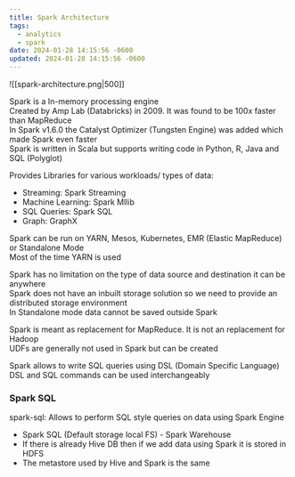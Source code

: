 ```yaml
---
title: Spark Architecture
tags:
  - analytics
  - spark
date: 2024-01-28 14:15:56 -0600
updated: 2024-01-28 14:15:56 -0600
---
```


![[spark-architecture.png|500]]

Spark is a In-memory processing engine  
Created by Amp Lab (Databricks) in 2009. It was found to be 100x faster than MapReduce  
In Spark v1.6.0 the Catalyst Optimizer (Tungsten Engine) was added which made Spark even faster  
Spark is written in Scala but supports writing code in Python, R, Java and SQL (Polyglot)

Provides Libraries for various workloads/ types of data:
* Streaming: Spark Streaming
* Machine Learning: Spark Mllib
* SQL Queries: Spark SQL
* Graph: GraphX

Spark can be run on YARN, Mesos, Kubernetes, EMR (Elastic MapReduce) or Standalone Mode  
Most of the time YARN is used

Spark has no limitation on the type of data source and destination it can be anywhere  
Spark does not have an inbuilt storage solution so we need to provide an distributed storage environment  
In Standalone mode data cannot be saved outside Spark

Spark is meant as replacement for MapReduce. It is not an replacement for Hadoop  
UDFs are generally not used in Spark but can be created

Spark allows to write SQL queries using DSL (Domain Specific Language)  
DSL and SQL commands can be used interchangeably

### Spark SQL

spark-sql: Allows to perform SQL style queries on data using Spark Engine 
* Spark SQL (Default storage local FS) - Spark Warehouse
* If there is already Hive DB then if we add data using Spark it is stored in HDFS
* The metastore used by Hive and Spark is the same
